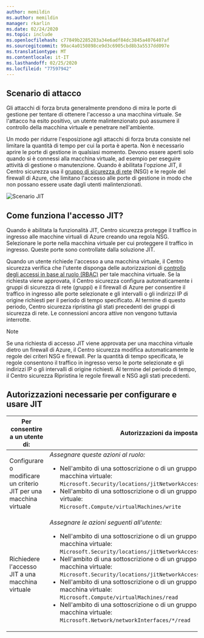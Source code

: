 ```yaml
---
author: memildin
ms.author: memildin
manager: rkarlin
ms.date: 02/24/2020
ms.topic: include
ms.openlocfilehash: c77849b2285283a34e6adf84dc3845a4076407af
ms.sourcegitcommit: 99ac4a0150898ce9d3c6905cbd8b3a5537dd097e
ms.translationtype: MT
ms.contentlocale: it-IT
ms.lasthandoff: 02/25/2020
ms.locfileid: "77597942"
---
```

## <a name="attack-scenario"></a>Scenario di attacco

Gli attacchi di forza bruta generalmente prendono di mira le porte di gestione per tentare di ottenere l'accesso a una macchina virtuale. Se l'attacco ha esito positivo, un utente malintenzionato può assumere il controllo della macchina virtuale e penetrare nell'ambiente.

Un modo per ridurre l'esposizione agli attacchi di forza bruta consiste nel limitare la quantità di tempo per cui la porta è aperta. Non è necessario aprire le porte di gestione in qualsiasi momento. Devono essere aperti solo quando si è connessi alla macchina virtuale, ad esempio per eseguire attività di gestione o manutenzione. Quando è abilitata l'opzione JIT, il Centro sicurezza usa il [gruppo di sicurezza di rete](../articles/virtual-network/security-overview.md#security-rules) (NSG) e le regole del firewall di Azure, che limitano l'accesso alle porte di gestione in modo che non possano essere usate dagli utenti malintenzionati.

![Scenario JIT](../articles/security-center/media/security-center-just-in-time/just-in-time-scenario.png)

## <a name="how-does-jit-access-work"></a>Come funziona l'accesso JIT?

Quando è abilitata la funzionalità JIT, Centro sicurezza protegge il traffico in ingresso alle macchine virtuali di Azure creando una regola NSG. Selezionare le porte nella macchina virtuale per cui proteggere il traffico in ingresso. Queste porte sono controllate dalla soluzione JIT.

Quando un utente richiede l'accesso a una macchina virtuale, il Centro sicurezza verifica che l'utente disponga delle autorizzazioni di [controllo degli accessi in base al ruolo (RBAC)](../articles/role-based-access-control/role-assignments-portal.md) per tale macchina virtuale. Se la richiesta viene approvata, il Centro sicurezza configura automaticamente i gruppi di sicurezza di rete (gruppi) e il firewall di Azure per consentire il traffico in ingresso alle porte selezionate e gli intervalli o gli indirizzi IP di origine richiesti per il periodo di tempo specificato. Al termine di questo periodo, Centro sicurezza ripristina gli stati precedenti dei gruppi di sicurezza di rete. Le connessioni ancora attive non vengono tuttavia interrotte.

 > [!NOTE]
 > Se una richiesta di accesso JIT viene approvata per una macchina virtuale dietro un firewall di Azure, il Centro sicurezza modifica automaticamente le regole dei criteri NSG e firewall. Per la quantità di tempo specificata, le regole consentono il traffico in ingresso verso le porte selezionate e gli indirizzi IP o gli intervalli di origine richiesti. Al termine del periodo di tempo, il Centro sicurezza Ripristina le regole firewall e NSG agli stati precedenti.


## <a name="permissions-needed-to-configure-and-use-jit"></a>Autorizzazioni necessarie per configurare e usare JIT

| Per consentire a un utente di: | Autorizzazioni da impostare|
| --- | --- |
| Configurare o modificare un criterio JIT per una macchina virtuale | *Assegnare queste azioni al ruolo:*  <ul><li>Nell'ambito di una sottoscrizione o di un gruppo di risorse associato alla macchina virtuale:<br/> `Microsoft.Security/locations/jitNetworkAccessPolicies/write` </li><li> Nell'ambito di una sottoscrizione o di un gruppo di risorse della macchina virtuale: <br/>`Microsoft.Compute/virtualMachines/write`</li></ul> | 
|Richiedere l'accesso JIT a una macchina virtuale | *Assegnare le azioni seguenti all'utente:*  <ul><li>Nell'ambito di una sottoscrizione o di un gruppo di risorse associato alla macchina virtuale:<br/>  `Microsoft.Security/locations/jitNetworkAccessPolicies/initiate/action` </li><li>Nell'ambito di una sottoscrizione o di un gruppo di risorse associato alla macchina virtuale:<br/>  `Microsoft.Security/locations/jitNetworkAccessPolicies/*/read` </li><li>  Nell'ambito di una sottoscrizione o di un gruppo di risorse o di una macchina virtuale:<br/> `Microsoft.Compute/virtualMachines/read` </li><li>  Nell'ambito di una sottoscrizione o di un gruppo di risorse o di una macchina virtuale:<br/> `Microsoft.Network/networkInterfaces/*/read` </li></ul>|